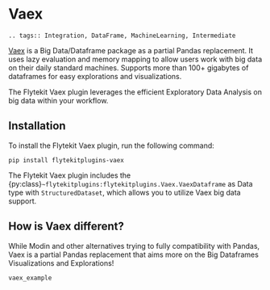 
# Vaex

```{eval-rst}
.. tags:: Integration, DataFrame, MachineLearning, Intermediate
```

[Vaex](https://vaex.io) is a Big Data/Dataframe package as a partial Pandas replacement. It uses lazy evaluation and memory mapping to allow users work with big data on their daily standard machines. Supports more than 100+ gigabytes of dataframes for easy explorations and visualizations. 

The Flytekit Vaex plugin leverages the efficient Exploratory Data Analysis on big data within your workflow.

## Installation 

To install the Flytekit Vaex plugin, run the following command:

```
pip install flytekitplugins-vaex
```

The Flytekit Vaex plugin includes the {py:class}`~flytekitplugins:flytekitplugins.Vaex.VaexDataframe` as Data type with `StructuredDataset`, which allows you to utilize Vaex big data support.

## How is Vaex different?

While Modin and other alternatives trying to fully compatibility with Pandas, Vaex is a partial Pandas replacement that aims more on the Big Dataframes Visualizations and Explorations! 

```{auto-examples-toc}
vaex_example
```
